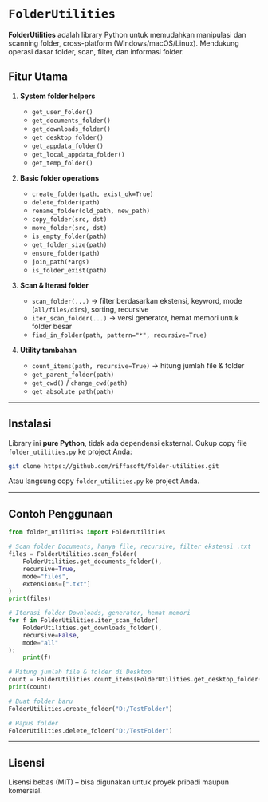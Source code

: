 # `FolderUtilities`

**FolderUtilities** adalah library Python untuk memudahkan manipulasi dan scanning folder, cross-platform (Windows/macOS/Linux).
Mendukung operasi dasar folder, scan, filter, dan informasi folder.

## Fitur Utama

1. **System folder helpers**

   * `get_user_folder()`
   * `get_documents_folder()`
   * `get_downloads_folder()`
   * `get_desktop_folder()`
   * `get_appdata_folder()`
   * `get_local_appdata_folder()`
   * `get_temp_folder()`

2. **Basic folder operations**

   * `create_folder(path, exist_ok=True)`
   * `delete_folder(path)`
   * `rename_folder(old_path, new_path)`
   * `copy_folder(src, dst)`
   * `move_folder(src, dst)`
   * `is_empty_folder(path)`
   * `get_folder_size(path)`
   * `ensure_folder(path)`
   * `join_path(*args)`
   * `is_folder_exist(path)`

3. **Scan & Iterasi folder**

   * `scan_folder(...)` → filter berdasarkan ekstensi, keyword, mode (`all/files/dirs`), sorting, recursive
   * `iter_scan_folder(...)` → versi generator, hemat memori untuk folder besar
   * `find_in_folder(path, pattern="*", recursive=True)`

4. **Utility tambahan**

   * `count_items(path, recursive=True)` → hitung jumlah file & folder
   * `get_parent_folder(path)`
   * `get_cwd()` / `change_cwd(path)`
   * `get_absolute_path(path)`

---

## Instalasi

Library ini **pure Python**, tidak ada dependensi eksternal.
Cukup copy file `folder_utilities.py` ke project Anda:

```bash
git clone https://github.com/riffasoft/folder-utilities.git
```

Atau langsung copy `folder_utilities.py` ke project Anda.

---

## Contoh Penggunaan

```python
from folder_utilities import FolderUtilities

# Scan folder Documents, hanya file, recursive, filter ekstensi .txt
files = FolderUtilities.scan_folder(
    FolderUtilities.get_documents_folder(),
    recursive=True,
    mode="files",
    extensions=[".txt"]
)
print(files)

# Iterasi folder Downloads, generator, hemat memori
for f in FolderUtilities.iter_scan_folder(
    FolderUtilities.get_downloads_folder(),
    recursive=False,
    mode="all"
):
    print(f)

# Hitung jumlah file & folder di Desktop
count = FolderUtilities.count_items(FolderUtilities.get_desktop_folder())
print(count)

# Buat folder baru
FolderUtilities.create_folder("D:/TestFolder")

# Hapus folder
FolderUtilities.delete_folder("D:/TestFolder")
```

---

## Lisensi

Lisensi bebas (MIT) – bisa digunakan untuk proyek pribadi maupun komersial.


